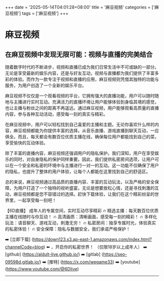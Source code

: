 +++
date = '2025-05-14T04:01:28+08:00'
title = '麻豆视频'
categories = ['麻豆视频']
tags = ['麻豆视频']
+++

# 麻豆视频

## 在麻豆视频中发现无限可能：视频与直播的完美结合

随着数字时代的不断进步，视频和直播已成为我们日常生活中不可或缺的一部分。无论是享受最新的娱乐内容，还是与好友互动，视频与直播都为我们提供了丰富多彩的体验。而作为一款专注于视频和直播的应用，麻豆视频则凭借其独特的功能与服务，为用户创造了一个全新的娱乐平台。

麻豆视频不仅仅是一个观看视频的平台，它拥有强大的直播功能，用户可以随时随地与主播进行实时互动。充满活力的直播环境让用户能够体验到身临其境的感觉，也让主播与粉丝之间的距离不再遥远。通过麻豆视频，用户能够观看高质量的直播内容，参与各种互动活动，感受每一刻的真实与精彩。

在麻豆视频中，用户可以轻松找到自己喜爱的主播和主题。无论你喜欢什么样的内容，麻豆视频都能为你提供丰富的选择。从音乐直播、游戏直播到聊天互动，一应俱全。而且，每天都会有数百位优质主播在线，确保每位用户都能找到自己的菜，享受愉快的互动体验。

除了丰富的直播内容，麻豆视频还强调用户的隐私保护。我们深知，用户在享受娱乐的同时，对自身隐私的保护同样重要。因此，我们提供私密房间选项，让用户可以在一个安全和私密的环境中与主播进行一对一的互动。这一功能不仅确保了用户的隐私，也提升了整体的用户体验，让每个人都能在这里找到自己的舒适区。

总的来说，麻豆视频通过高品质的直播内容、丰富的互动玩法，以及严格的安全保障，为用户打造了一个独特的视听盛宴。无论是想要放松心情，还是寻找刺激的互动，麻豆视频都是您不容错过的选择。赶快下载体验，让我们在这个精彩纷呈的世界里，一起享受每一刻吧！

【6D直播】
成年人的专属空间，实时互动尽享精彩
🔥 精选主播：每天数百位优质主播在线随时与你互动！
🔥 高清画质：清晰画面，感受每一刻的精彩！
🔥 多样化玩法：语音聊天、游戏互动，刺激无穷！
🔥 私密房间：独享专属时光，体验真实的私密体验！
🔥 安全保障：隐私与数据安全，我们承诺严格保护！

➡️ [立即下载] (https://down123.s3.ap-east-1.amazonaws.com/index.html?channelCode=blog) ⬅️ ，开启你的私密世界！
（仅限18岁以上成年人）
➡️ [github] (https://aldult-live.github.io/)
➡️ [gitlab] (https://seo-09598d.gitlab.io/)
➡️ [推特] (https://x.com/wegame33)
➡️ [youtube] (https://www.youtube.com/@6Dlive)

---
